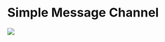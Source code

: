 # Simple Message Channel

[![](https://jitpack.io/v/lede-dev/simple-message-channel.svg)](https://jitpack.io/#lede-dev/simple-message-channel)
